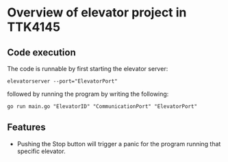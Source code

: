 Overview of elevator project in TTK4145
=======================================

Code execution
--------------

The code is runnable by first starting the elevator server:
```
elevatorserver --port="ElevatorPort"
```
followed by running the program by writing the following:
```
go run main.go "ElevatorID" "CommunicationPort" "ElevatorPort"
```

Features
--------

- Pushing the Stop button will trigger a panic for the program running that specific elevator.

